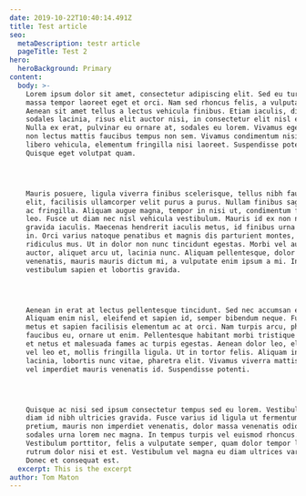 ```yaml
---
date: 2019-10-22T10:40:14.491Z
title: Test article
seo:
  metaDescription: testr article
  pageTitle: Test 2
hero:
  heroBackground: Primary
content:
  body: >-
    Lorem ipsum dolor sit amet, consectetur adipiscing elit. Sed eu turpis at
    massa tempor laoreet eget et orci. Nam sed rhoncus felis, a vulputate ex.
    Aenean sit amet tellus a lectus vehicula finibus. Etiam iaculis, diam a
    sodales lacinia, risus elit auctor nisi, in consectetur elit nisl et magna.
    Nulla ex erat, pulvinar eu ornare at, sodales eu lorem. Vivamus eget turpis
    non lectus mattis faucibus tempus non sem. Vivamus condimentum nisi eu
    libero vehicula, elementum fringilla nisi laoreet. Suspendisse potenti.
    Quisque eget volutpat quam.




    Mauris posuere, ligula viverra finibus scelerisque, tellus nibh faucibus
    elit, facilisis ullamcorper velit purus a purus. Nullam finibus sagittis dui
    ac fringilla. Aliquam augue magna, tempor in nisi ut, condimentum fringilla
    leo. Fusce ut diam nec nisl vehicula vestibulum. Mauris id ex non nunc
    gravida iaculis. Maecenas hendrerit iaculis metus, id finibus urna tempor
    in. Orci varius natoque penatibus et magnis dis parturient montes, nascetur
    ridiculus mus. Ut in dolor non nunc tincidunt egestas. Morbi vel augue
    auctor, aliquet arcu ut, lacinia nunc. Aliquam pellentesque, dolor id mattis
    venenatis, mauris mauris dictum mi, a vulputate enim ipsum a mi. In
    vestibulum sapien et lobortis gravida.




    Aenean in erat at lectus pellentesque tincidunt. Sed nec accumsan erat.
    Aliquam enim nisl, eleifend et sapien id, semper bibendum neque. Fusce non
    metus et sapien facilisis elementum ac at orci. Nam turpis arcu, pharetra id
    faucibus eu, ornare ut enim. Pellentesque habitant morbi tristique senectus
    et netus et malesuada fames ac turpis egestas. Aenean dolor leo, elementum
    vel leo et, mollis fringilla ligula. Ut in tortor felis. Aliquam in mi
    lacinia, lobortis nunc vitae, pharetra elit. Vivamus viverra mattis ligula,
    vel imperdiet mauris venenatis id. Suspendisse potenti.




    Quisque ac nisi sed ipsum consectetur tempus sed eu lorem. Vestibulum ac
    diam id nibh ultricies gravida. Fusce varius id ligula ut fermentum. Mauris
    pretium, mauris non imperdiet venenatis, dolor massa venenatis odio, ut
    sodales urna lorem nec magna. In tempus turpis vel euismod rhoncus.
    Vestibulum porttitor, felis a vulputate semper, quam dolor tempor leo, sed
    rutrum dolor nisi et est. Vestibulum vel magna eu diam ultrices varius.
    Donec et consequat est.
  excerpt: This is the excerpt
author: Tom Maton
---
```


